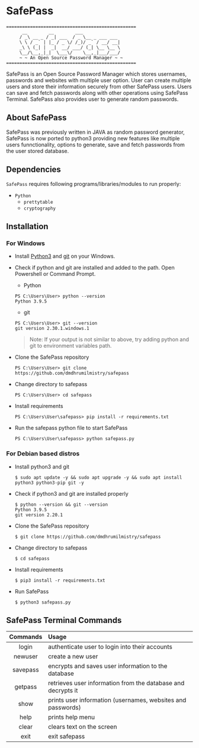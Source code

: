 # SafePass

```
=================================================
      __        __        ___              
     / _\ __ _ / _| ___  / _ \__ _ ___ ___ 
     \ \ / _` | |_ / _ \/ /_)/ _` / __/ __|
     _\ \ (_| |  _|  __/ ___/ (_| \__ \__ \
     \__/\__,_|_|  \___\/    \__,_|___/___/
     ~ ~ An Open Source Password Manager ~ ~
================================================= 
```

SafePass is an Open Source Password Manager which stores usernames, passwords and websites with multiple user option. User can create multiple users and store their information securely from other SafePass users. Users can save and fetch passwords along with other operations using SafePass Terminal. SafePass also provides user to generate random passwords.

## About SafePass

SafePass was previously written in JAVA as random password generator, SafePass is now ported to python3 providing new features like multiple users funnctionality, options to generate, save and fetch passwords from the user stored database. 


## Dependencies
`SafePass` requires following programs/libraries/modules to run properly:
  - `Python`
    - `prettytable`
    - `cryptography`

## Installation

### For Windows

- Install [Python3](https://www.python.org/) and [git](https://git-scm.com/) on your Windows.

- Check if python and git are installed and added to the path. Open Powershell or Command Prompt.
  - Python
  ```
  PS C:\Users\User> python --version
  Python 3.9.5
  ```
  - git 
  ```
  PS C:\Users\User> git --version
  git version 2.30.1.windows.1
  ```
  > Note: If your output is not similar to above, try adding python and git to environment variables path.

- Clone the SafePass repository 
  ```
  PS C:\Users\User> git clone https://github.com/dmdhrumilmistry/safepass
  ```
  
- Change directory to safepass
  ```
  PS C:\Users\User> cd safepass
  ```
  
- Install requirements
  ```
  PS C:\Users\User\safepass> pip install -r requirements.txt
  ```
  
- Run the safepass python file to start SafePass
  ```
  PS C:\Users\User\safepass> python safepass.py
  ```


### For Debian based distros

- Install python3 and git
  ```
  $ sudo apt update -y && sudo apt upgrade -y && sudo apt install python3 python3-pip git -y
  ```
  
- Check if python3 and git are installed properly
  ```
  $ python --version && git --version
  Python 3.9.5
  git version 2.20.1
  ```
  
- Clone the SafePass repository
  ```
  $ git clone https://github.com/dmdhrumilmistry/safepass
  ```

- Change directory to safepass
  ```
  $ cd safepass
  ```
  
- Install requirements
  ```
  $ pip3 install -r requirements.txt
  ```
 
- Run SafePass
  ```
  $ python3 safepass.py
  ```
 
 
 ## SafePass Terminal Commands 
 
 | Commands | Usage |
 |:--------:|:-----|
 | login |authenticate user to login into their accounts |
 |newuser|create a new user|
 |savepass|encrypts and saves user information to the database|
 |getpass|retrieves user information from the database and decrypts it|
 |show|prints user information (usernames, websites and passwords)|
 |help|prints help menu|
 |clear|clears text on the screen|
 |exit|exit safepass|
 
